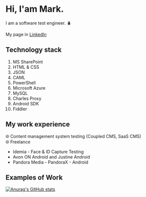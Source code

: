 # Hi, I'am Mark.  
I am a software test engineer. :beetle: <br>

My page in [LinkedIn](https://www.linkedin.com/in/marks-ositis)
  
## Technology stack
1.	MS SharePoint
2.	HTML & CSS
3.	JSON
4.	CAML
5.	PowerShell
6.	Microsoft Azure
7.	MySQL
8.	Charles Proxy
9.	Android SDK
10.	Fiddler

## My work experience
 :globe_with_meridians: Content management system testing (Coupled CMS, SaaS CMS)
 <br>	:globe_with_meridians: Freelance <br>  
- Idemia - Face & ID Capture Testing
- Avon ON Android and Justine Android
- Pandora Media - PandoraX - Android 

## Examples of Work


[![Anurag's GitHub stats](https://github-readme-stats.vercel.app/api?username=NODmarc)](https://github.com/NODmarc/github-readme-stats)


